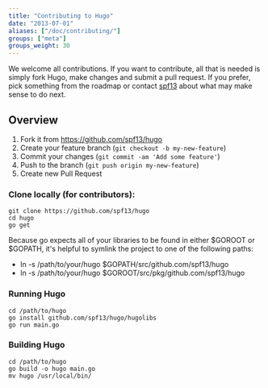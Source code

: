 ```yaml
---
title: "Contributing to Hugo"
date: "2013-07-01"
aliases: ["/doc/contributing/"]
groups: ["meta"]
groups_weight: 30
---
```


We welcome all contributions. If you want to contribute, all
that is needed is simply fork Hugo, make changes and submit
a pull request. If you prefer, pick something from the roadmap
or contact [spf13](http://spf13.com) about what may make sense
to do next.

## Overview
1. Fork it from https://github.com/spf13/hugo
2. Create your feature branch (`git checkout -b my-new-feature`)
3. Commit your changes (`git commit -am 'Add some feature'`)
4. Push to the branch (`git push origin my-new-feature`)
5. Create new Pull Request


### Clone locally (for contributors):

    git clone https://github.com/spf13/hugo
    cd hugo
    go get

Because go expects all of your libraries to be found in either
$GOROOT or $GOPATH, it's helpful to symlink the project to one
of the following paths:

 * ln -s /path/to/your/hugo $GOPATH/src/github.com/spf13/hugo
 * ln -s /path/to/your/hugo $GOROOT/src/pkg/github.com/spf13/hugo

### Running Hugo

    cd /path/to/hugo
    go install github.com/spf13/hugo/hugolibs
    go run main.go

### Building Hugo

    cd /path/to/hugo
    go build -o hugo main.go
    mv hugo /usr/local/bin/

